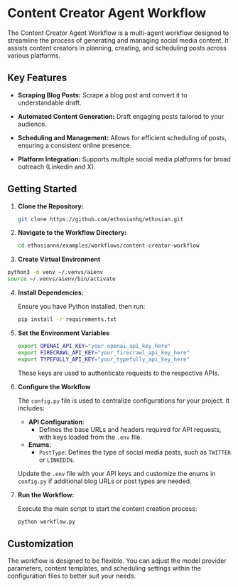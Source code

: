# Content Creator Agent Workflow

The Content Creator Agent Workflow is a multi-agent workflow designed to streamline the process of generating and managing social media content. It assists content creators in planning, creating, and scheduling posts across various platforms.

## Key Features

- **Scraping Blog Posts:** Scrape a blog post and convert it to understandable draft.

- **Automated Content Generation:** Draft engaging posts tailored to your audience.

- **Scheduling and Management:** Allows for efficient scheduling of posts, ensuring a consistent online presence.

- **Platform Integration:** Supports multiple social media platforms for broad outreach (Linkedin and X).

## Getting Started

1. **Clone the Repository:**

   ```bash
   git clone https://github.com/ethosianhq/ethosian.git
   ```

2. **Navigate to the Workflow Directory:**

   ```bash
   cd ethosiannn/examples/workflows/content-creator-workflow
   ```

3. **Create Virtual Environment**

  ```bash
  python3 -m venv ~/.venvs/aienv
  source ~/.venvs/aienv/bin/activate
  ```

4. **Install Dependencies:**

   Ensure you have Python installed, then run:

   ```bash
   pip install -r requirements.txt
   ```

5. **Set the Environment Variables**

    ```bash
    export OPENAI_API_KEY="your_openai_api_key_here"
    export FIRECRAWL_API_KEY="your_firecrawl_api_key_here"
    export TYPEFULLY_API_KEY="your_typefully_api_key_here"
    ```

    These keys are used to authenticate requests to the respective APIs.

6. **Configure the Workflow**

    The `config.py` file is used to centralize configurations for your project. It includes:

    - **API Configuration**:
        - Defines the base URLs and headers required for API requests, with keys loaded from the `.env` file.
    - **Enums**:
        - `PostType`: Defines the type of social media posts, such as `TWITTER` or `LINKEDIN`.

    Update the `.env` file with your API keys and customize the enums in `config.py` if additional blog URLs or post types are needed.


7. **Run the Workflow:**

   Execute the main script to start the content creation process:

   ```bash
   python workflow.py
   ```

## Customization

The workflow is designed to be flexible. You can adjust the model provider parameters, content templates, and scheduling settings within the configuration files to better suit your needs.
